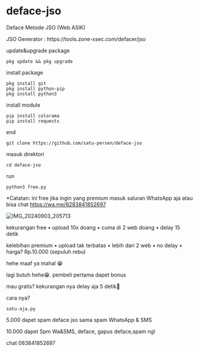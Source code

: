 # deface-jso
Deface Metode JSO (Web ASIK)


<p> JSO Generator : https://tools.zone-xsec.com/defacer/jso</p>

update&upgrade package
```
pkg update && pkg upgrade
```

install package
```
pkg install git
pkg install python-pip
pkg install python3
```

install module
```
pip install colorama
pip install requests
```

end
```
git clone https://github.com/satu-persen/deface-jso
```
masuk direktori 
```
cd deface-jso
```

run
```
python3 free.py
```

<h9>*Catatan: ini free jika ingin yang premium masuk saluran WhatsApp aja
atau bisa chat https://wa.me/6283841852697 </h9>



![IMG_20240903_205713](https://github.com/user-attachments/assets/69ed5e94-b48f-4f97-a27b-e796d5d513be)


kekurangan free
• upload 10x doang
• cuma di 2 web doang
• delay 15 detik

kelebihan premium 
• upload tak terbatas
• lebih dari 2 web
• no delay
• harga? Rp.10.000 (sepuluh rebu)

hehe maaf ya mahal 😁


lagi butuh hehe😁.
pembeli pertama dapet bonus 


mau gratis? kekurangan nya delay aja 5 detik🗿

cara nya?
```
satu-aja.py
```


5.000 dapet spam deface jso sama spam WhatsApp & SMS

10.000 dapet Spm Wa&SMS, deface, gapus deface,spam ngl

chat 083841852697

